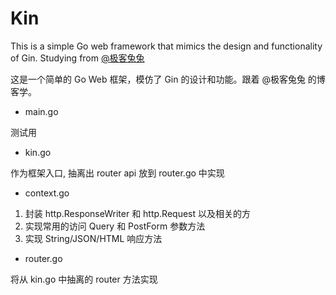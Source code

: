 # Kin

This is a simple Go web framework that mimics the design and functionality of Gin.
Studying from [@极客兔兔](https://geektutu.com/post/gee.html)

这是一个简单的 Go Web 框架，模仿了 Gin 的设计和功能。跟着 @极客兔兔 的博客学。

- main.go

测试用

- kin.go

作为框架入口, 抽离出 router api 放到 router.go 中实现

- context.go

1. 封装 http.ResponseWriter 和 http.Request 以及相关的方
2. 实现常用的访问 Query 和 PostForm 参数方法
3. 实现 String/JSON/HTML 响应方法

- router.go

将从 kin.go 中抽离的 router 方法实现
